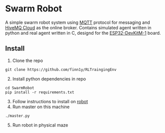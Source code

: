 # Swarm Robot

A simple swarm robot system using [MQTT](https://mqtt.org/) protocol for messaging and [HiveMQ Cloud](https://www.hivemq.com/mqtt-cloud-broker/) as the online broker.
Contains simulated agent written in python and real agent written in C, designd for the [ESP32-DevKitM-1](https://docs.espressif.com/projects/esp-idf/en/latest/esp32/hw-reference/esp32/user-guide-devkitm-1.html) board. 

## Install

1. Clone the repo
```
git clone https://github.com/finn1y/RLTraingingEnv
```
2. Install python dependencies in repo
```
cd SwarmRobot
pip install -r requirements.txt
```
3. Follow instructions to install on [robot](c_agent)
4. Run master on this machine
```
./master.py
```
5. Run robot in physical maze
